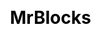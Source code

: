 ---
layout: projects
title: MrBlocks
content_type: overview_project
project: MrBlocks
css: "/assets/css/projects.css"
---
